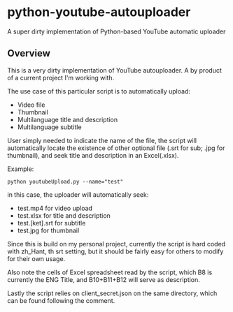 # python-youtube-autouploader
A super dirty implementation of Python-based YouTube automatic uploader

## Overview
This is a very dirty implementation of YouTube autouploader. A by product of a current project I'm working with.

The use case of this particular script is to automatically upload:

- Video file
- Thumbnail
- Multilanguage title and description
- Multilanguage subtitle

User simply needed to indicate the name of the file, the script will automatically locate the existence of other optional file (.srt for sub; .jpg for thumbnail), and seek title and description in an Excel(.xlsx).

Example:

```
python youtubeUpload.py --name="test"
```

in this case, the uploader will automatically seek:

- test.mp4 for video upload
- test.xlsx for title and description
- test.[ket].srt for subtitle
- test.jpg for thumbnail

Since this is build on my personal project, currently the script is hard coded with zh_Hant, th srt setting, but it should be fairly easy for others to modify for their own usage.

Also note the cells of Excel spreadsheet read by the script, which B8 is currently the ENG Title, and B10+B11+B12 will serve as description.

Lastly the script relies on client_secret.json on the same directory, which can be found following the comment.
